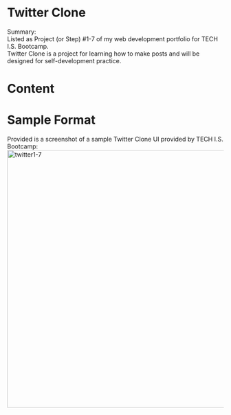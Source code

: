 # Twitter Clone
<!-- Live Demo: [LIVE DEMO]()-->

Summary:<br>
Listed as Project (or Step) #1-7 of my web development portfolio for TECH I.S. Bootcamp.<br>
Twitter Clone is a project for learning how to make posts and will be designed for self-development practice.

# Content

# Sample Format
Provided is a screenshot of a sample Twitter Clone UI provided by TECH I.S. Bootcamp: 
<img width="600" alt="twitter1-7" src="https://github.com/KLiang0712/TWITTER-X-0712/assets/41204344/45c70267-bd4b-483a-82ad-0a8920c8500b">
